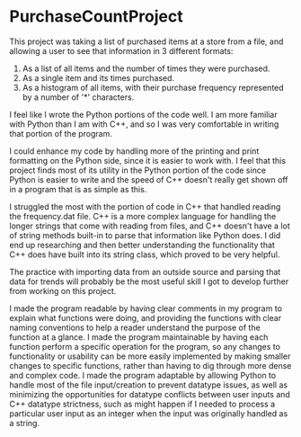 # PurchaseCountProject
This project was taking a list of purchased items at a store from a file, and allowing a user to see that information in 3 different formats:
  1. As a list of all items and the number of times they were purchased.
  2. As a single item and its times purchased.
  3. As a histogram of all items, with their purchase frequency represented by a number of '*' characters.

I feel like I wrote the Python portions of the code well. I am more familiar with Python than I am with C++, and so I was very comfortable in writing that portion of the program.

I could enhance my code by handling more of the printing and print formatting on the Python side, since it is easier to work with. I feel that this project finds most of its utility in the Python portion of the code since Python is easier to write and the speed of C++ doesn't really get shown off in a program that is as simple as this.

I struggled the most with the portion of code in C++ that handled reading the frequency.dat file. C++ is a more complex language for handling the longer strings that come with reading from files, and C++ doesn't have a lot of string methods built-in to parse that information like Python does. I did end up researching and then better understanding the functionality that C++ does have built into its string class, which proved to be very helpful.

The practice with importing data from an outside source and parsing that data for trends will probably be the most useful skill I got to develop further from working on this project.

I made the program readable by having clear comments in my program to explain what functions were doing, and providing the functions with clear naming conventions to help a reader understand the purpose of the function at a glance.
I made the program maintainable by having each function perform a specific operation for the program, so any changes to functionality or usability can be more easily implemented by making smaller changes to specific functions, rather than having to dig through more dense and complex code.
I made the program adaptable by allowing Python to handle most of the file input/creation to prevent datatype issues, as well as minimizing the opportunities for datatype conflicts between user inputs and C++ datatype strictness, such as might happen if I needed to process a particular user input as an integer when the input was originally handled as a string.

